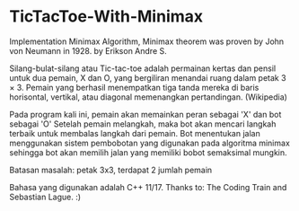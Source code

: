 # TicTacToe-With-Minimax
Implementation Minimax Algorithm, Minimax theorem was proven by John von Neumann in 1928.
by Erikson Andre S.

Silang-bulat-silang atau Tic-tac-toe
adalah permainan kertas dan pensil untuk dua pemain, X dan O, yang bergiliran menandai ruang dalam petak 3 × 3. 
Pemain yang berhasil menempatkan tiga tanda mereka di baris horisontal, vertikal, atau diagonal memenangkan pertandingan. (Wikipedia)

Pada program kali ini, pemain akan memainkan peran sebagai 'X' dan bot sebagai 'O'
Setelah pemain melangkah, maka bot akan mencari langkah terbaik untuk membalas langkah dari pemain.
Bot menentukan jalan menggunakan sistem pembobotan yang digunakan pada algoritma minimax sehingga bot akan memilih jalan yang memiliki bobot semaksimal mungkin.

Batasan masalah: petak 3x3, terdapat 2 jumlah pemain


Bahasa yang digunakan adalah C++ 11/17.
Thanks to: The Coding Train and Sebastian Lague. :)

